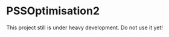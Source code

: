 PSSOptimisation2
================
This project still is under heavy development. Do not use it yet!
